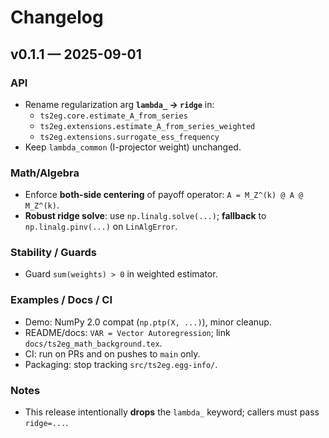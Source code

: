 # Changelog

## v0.1.1 — 2025-09-01
### API
- Rename regularization arg **`lambda_` → `ridge`** in:
  - `ts2eg.core.estimate_A_from_series`
  - `ts2eg.extensions.estimate_A_from_series_weighted`
  - `ts2eg.extensions.surrogate_ess_frequency`
- Keep `lambda_common` (I-projector weight) unchanged.

### Math/Algebra
- Enforce **both-side centering** of payoff operator: `A = M_Z^(k) @ A @ M_Z^(k)`.
- **Robust ridge solve**: use `np.linalg.solve(...)`; **fallback** to `np.linalg.pinv(...)` on `LinAlgError`.

### Stability / Guards
- Guard `sum(weights) > 0` in weighted estimator.

### Examples / Docs / CI
- Demo: NumPy 2.0 compat (`np.ptp(X, ...)`), minor cleanup.
- README/docs: `VAR = Vector Autoregression`; link `docs/ts2eg_math_background.tex`.
- CI: run on PRs and on pushes to `main` only.
- Packaging: stop tracking `src/ts2eg.egg-info/`.

### Notes
- This release intentionally **drops** the `lambda_` keyword; callers must pass `ridge=...`.
